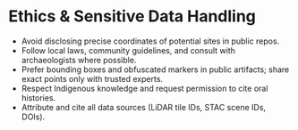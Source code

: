 # Ethics & Sensitive Data Handling

- Avoid disclosing precise coordinates of potential sites in public repos.
- Follow local laws, community guidelines, and consult with archaeologists where possible.
- Prefer bounding boxes and obfuscated markers in public artifacts; share exact points only with trusted experts.
- Respect Indigenous knowledge and request permission to cite oral histories.
- Attribute and cite all data sources (LiDAR tile IDs, STAC scene IDs, DOIs).
